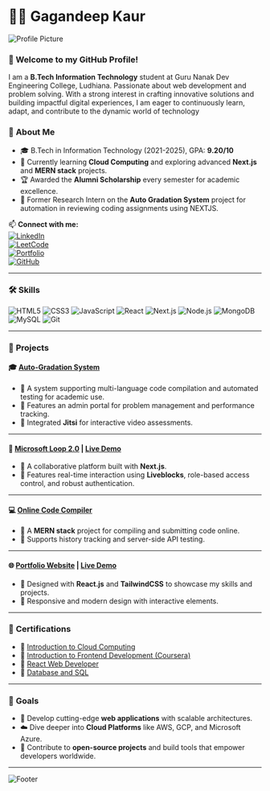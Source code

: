 # 👩‍💻 Gagandeep Kaur

![Profile Picture](https://octodex.github.com/images/femalecodertocat.png)


### 👋 Welcome to my GitHub Profile!

I am a **B.Tech Information Technology** student at Guru Nanak Dev Engineering College, Ludhiana. Passionate about web development and problem
solving. With a strong interest in crafting innovative solutions and building impactful digital experiences, I am
 eager to continuously learn, adapt, and contribute to the dynamic world of technology
### 🌟 **About Me**

- 🎓 B.Tech in Information Technology (2021-2025), GPA: **9.20/10**  
- 🌱 Currently learning **Cloud Computing** and exploring advanced **Next.js** and **MERN stack** projects.  
- 🏆 Awarded the **Alumni Scholarship** every semester for academic excellence.  
- 💼 Former Research Intern on the **Auto Gradation System** project for automation in reviewing coding assignments using NEXTJS.  

📫 **Connect with me:**  
[![LinkedIn](https://img.shields.io/badge/-LinkedIn-blue?style=flat-square&logo=Linkedin&logoColor=white)](https://www.linkedin.com/in/gagank9)  
[![LeetCode](https://img.shields.io/badge/-LeetCode-orange?style=flat-square&logo=LeetCode&logoColor=white)](https://leetcode.com/Gagank9)  
[![Portfolio](https://img.shields.io/badge/-Portfolio-green?style=flat-square)](https://portfolio-five-beta-20.vercel.app/)  
[![GitHub](https://img.shields.io/badge/-GitHub-gray?style=flat-square&logo=GitHub&logoColor=white)](https://github.com/Gagan-9)

---

### 🛠️ **Skills**

![HTML5](https://img.shields.io/badge/-HTML5-E34F26?style=flat-square&logo=html5&logoColor=white)
![CSS3](https://img.shields.io/badge/-CSS3-1572B6?style=flat-square&logo=css3&logoColor=white)
![JavaScript](https://img.shields.io/badge/-JavaScript-F7DF1E?style=flat-square&logo=javascript&logoColor=black)
![React](https://img.shields.io/badge/-React-61DAFB?style=flat-square&logo=react&logoColor=black)
![Next.js](https://img.shields.io/badge/-Next.js-000000?style=flat-square&logo=nextdotjs&logoColor=white)
![Node.js](https://img.shields.io/badge/-Node.js-339933?style=flat-square&logo=nodedotjs&logoColor=white)
![MongoDB](https://img.shields.io/badge/-MongoDB-47A248?style=flat-square&logo=mongodb&logoColor=white)
![MySQL](https://img.shields.io/badge/-MySQL-4479A1?style=flat-square&logo=mysql&logoColor=white)
![Git](https://img.shields.io/badge/-Git-F05032?style=flat-square&logo=git&logoColor=white)

---

### 🚀 **Projects**

#### 🎓 [Auto-Gradation System](https://github.com/Gagan-9/Auto-gradation-system.git)
- 🔹 A system supporting multi-language code compilation and automated testing for academic use.
- 🔹 Features an admin portal for problem management and performance tracking.
- 🔹 Integrated **Jitsi** for interactive video assessments.  

---

#### 🌟 [Microsoft Loop 2.0](https://github.com/Gagan-9/microsoft-loop.git) | [Live Demo](https://microsoft-loop-five.vercel.app/)
- 🔹 A collaborative platform built with **Next.js**.
- 🔹 Features real-time interaction using **Liveblocks**, role-based access control, and robust authentication.

---

#### 💻 [Online Code Compiler](https://github.com/Gagan-9/Online-Code-Compiler.git)
- 🔹 A **MERN stack** project for compiling and submitting code online.
- 🔹 Supports history tracking and server-side API testing.

---

#### 🌐 [Portfolio Website](https://github.com/Gagan-9/portfolio.git) | [Live Demo](https://portfolio-five-beta-20.vercel.app/)
- 🔹 Designed with **React.js** and **TailwindCSS** to showcase my skills and projects.
- 🔹 Responsive and modern design with interactive elements.

---

### 📜 **Certifications**

- 📜 [Introduction to Cloud Computing](https://drive.google.com/file/d/1w2-8KN7Q2kEQ2GWZ4dIST3e0VoTWKeB1/view?usp=sharing)  
- 📜 [Introduction to Frontend Development (Coursera)](https://www.coursera.org/account/accomplishments/certificate/I2VUVFJDJBA6)  
- 📜 [React Web Developer](https://verify.onwingspan.com)  
- 📜 [Database and SQL](https://verify.onwingspan.com)  

---

### 🎯 **Goals**

- 🚀 Develop cutting-edge **web applications** with scalable architectures.  
- ☁️ Dive deeper into **Cloud Platforms** like AWS, GCP, and Microsoft Azure.  
- 🤝 Contribute to **open-source projects** and build tools that empower developers worldwide.

---

![Footer](https://i.pinimg.com/originals/ea/db/74/eadb74787dda41cc6333341e55293432.gif)
